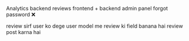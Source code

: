 Analytics backend
reviews frontend + backend
admin panel
forgot password ❌

review sirf user ko dege
user model me review ki field banana hai
review post karna hai